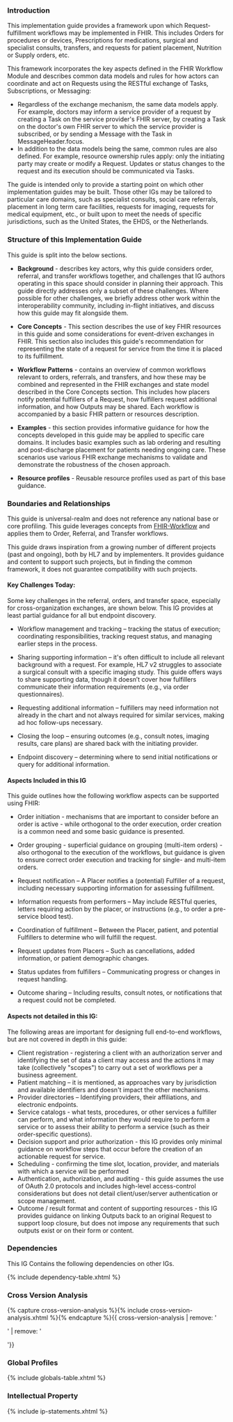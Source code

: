 ### Introduction
This implementation guide provides a framework upon which Request-fulfillment workflows may be implemented in FHIR. This includes Orders for procedures or devices, Prescriptions for medications, surgical and specialist consults, transfers, and requests for patient placement, Nutrition or Supply orders, etc. 

This framework incorporates the key aspects defined in the FHIR Workflow Module and describes common data models and rules for how actors can coordinate and act on Requests using the RESTful exchange of Tasks, Subscriptions, or Messaging: 
* Regardless of the exchange mechanism, the same data models apply. For example, doctors may inform a service provider of a request by creating a Task on the service provider's FHIR server, by creating a Task on the doctor's own FHIR server to which the service provider is subscribed, or by sending a Message with the Task in MessageHeader.focus. 
* In addition to the data models being the same, common rules are also defined. For example, resource ownership rules apply: only the initiating party may create or modify a Request. Updates or status changes to the request and its execution should be communicated via Tasks. 

The guide is intended only to provide a starting point on which other implementation guides may be built. Those other IGs may be tailored to particular care domains, such as specialist consults, social care referrals, placement in long term care facilities, requests for imaging, requests for medical equipment, etc., or built upon to meet the needs of specific jurisdictions, such as the United States, the EHDS, or the Netherlands. 


### Structure of this Implementation Guide
This guide is split into the below sections. 

- **Background** - describes key actors, why this guide considers order, referral, and transfer workflows together, and challenges that IG authors operating in this space should consider in planning their approach. This guide directly addresses only a subset of these challenges. Where possible for other challenges, we briefly address other work within the interoperability community, including in-flight initiatives, and discuss how this guide may fit alongside them.  

- **Core Concepts** -  This section describes the use of key FHIR resources in this guide and some considerations for event-driven exchanges in FHIR. This section also includes this guide's recommendation for representing the state of a request for service from the time it is placed to its fulfillment. 

- **Workflow Patterns** - contains an overview of common workflows relevant to orders, referrals, and transfers, and how these may be combined and represented in the FHIR exchanges and state model described in the Core Concepts section. This includes how placers notify potential fulfillers of a Request, how fulfillers request additional information, and how Outputs may be shared. Each workflow is accompanied by a basic FHIR pattern or resources description.

- **Examples** - this section provides informative guidance for how the concepts developed in this guide may be applied to specific care domains. It includes basic examples such as lab ordering and resulting and post-discharge placement for patients needing ongoing care. These scenarios use various FHIR exchange mechanisms to validate and demonstrate the robustness of the chosen approach.

- **Resource profiles** - Reusable resource profiles used as part of this base guidance. 

### Boundaries and Relationships
This guide is universal-realm and does not reference any national base or core profiling. This guide leverages concepts from [FHIR-Workflow](https://hl7.org/fhir/workflow.html) and applies them to Order, Referral, and Transfer workflows. 

This guide draws inspiration from a growing number of different projects (past and ongoing), both by HL7 and by implementers. It provides guidance and content to support such projects, but in finding the common framework, it does not guarantee compatibility with such projects.


#### Key Challenges Today:
Some key challenges in the referral, orders, and transfer space, especially for cross-organization exchanges, are shown below. This IG provides at least partial guidance for all but endpoint discovery. 

* Workflow management and tracking – tracking the status of execution; coordinating responsibilities, tracking request status, and managing earlier steps in the process.

* Sharing supporting information – it's often difficult to include all relevant background with a request. For example, HL7 v2 struggles to associate a surgical consult with a specific imaging study. This guide offers ways to share supporting data, though it doesn’t cover how fulfillers communicate their information requirements (e.g., via order questionnaires).

* Requesting additional information – fulfillers may need information not already in the chart and not always required for similar services, making ad hoc follow-ups necessary.

* Closing the loop – ensuring outcomes (e.g., consult notes, imaging results, care plans) are shared back with the initiating provider.

* Endpoint discovery – determining where to send initial notifications or query for additional information.  


#### Aspects Included in this IG
This guide outlines how the following workflow aspects can be supported using FHIR:

* Order initiation - mechanisms that are important to consider before an order is active - while orthogonal to the order execution, order creation is a common need and some basic guidance is presented.  

* Order grouping - superficial guidance on grouping (multi-item orders) - also orthogonal to the execution of the workflows, but guidance is given to ensure correct order execution and tracking for single- and multi-item orders.  

* Request notification – A Placer notifies a (potential) Fulfiller of a request, including necessary supporting information for assessing fulfillment.  

* Information requests from performers – May include RESTful queries, letters requiring action by the placer, or instructions (e.g., to order a pre-service blood test).  

* Coordination of fulfillment – Between the Placer, patient, and potential Fulfillers to determine who will fulfill the request.  
* Request updates from Placers – Such as cancellations, added information, or patient demographic changes.
* Status updates from fulfillers – Communicating progress or changes in request handling.  
* Outcome sharing – Including results, consult notes, or notifications that a request could not be completed.

#### Aspects not detailed in this IG:
The following areas are important for designing full end-to-end workflows, but are not covered in depth in this guide:

* Client registration - registering a client with an authorization server and identifying the set of data a client may access and the actions it may take (collectively "scopes") to carry out a set of workflows per a business agreement.  
* Patient matching – it is mentioned, as approaches vary by jurisdiction and available identifiers and doesn't impact the other mechanisms.  
* Provider directories – Identifying providers, their affiliations, and electronic endpoints.  
* Service catalogs - what tests, procedures, or other services a fulfiller can perform, and what information they would require to perform a service or to assess their ability to perform a service (such as their order-specific questions).  
* Decision support and prior authorization - this IG provides only minimal guidance on workflow steps that occur before the creation of an actionable request for service.  
* Scheduling - confirming the time slot, location, provider, and materials with which a service will be performed
* Authentication, authorization, and auditing - this guide assumes the use of OAuth 2.0 protocols and includes high-level access-control considerations but does not detail client/user/server authentication or scope management.  
* Outcome / result format and content of supporting resources - this IG provides guidance  on linking Outputs back to an original Request to support loop closure, but does not impose any requirements that such outputs exist or on their form or content.

### Dependencies
This IG Contains the following dependencies on other IGs.

{% include dependency-table.xhtml %}

### Cross Version Analysis

{% capture cross-version-analysis %}{% include cross-version-analysis.xhtml %}{% endcapture %}{{ cross-version-analysis | remove: '<p>' | remove: '</p>'}}

### Global Profiles

{% include globals-table.xhtml %}

### Intellectual Property

{% include ip-statements.xhtml %}